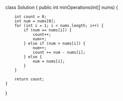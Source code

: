 class Solution {
    public int minOperations(int[] nums) {

        int count = 0;
        int num = nums[0];
        for (int i = 1; i < nums.length; i++) {
            if (num == nums[i]) {
                count++;
                num++;
            } else if (num > nums[i]) {
                num++;
                count += num - nums[i];
            } else {
                num = nums[i];
            }
        }
        
        return count;
    }
}